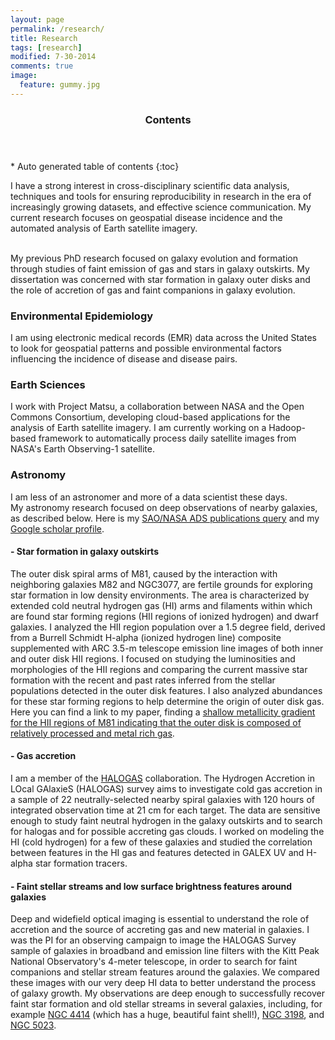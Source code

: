 ```yaml
---
layout: page
permalink: /research/
title: Research 
tags: [research]
modified: 7-30-2014
comments: true
image:
  feature: gummy.jpg
---
```


<section id="table-of-contents" class="toc">
  <header>
    <h3 >Contents</h3>
  </header>
<div id="drawer" markdown="1">
*  Auto generated table of contents
{:toc}
</div>
</section><!-- /#table-of-contents -->


I have a strong interest in cross-disciplinary scientific data analysis, techniques and tools for ensuring reproducibility in research in the era of increasingly growing datasets, and effective science communication.
My current research focuses on geospatial disease incidence and the automated analysis of Earth satellite imagery.    

<br>My previous PhD research focused on 
galaxy evolution and formation through studies of faint emission of gas and stars
in galaxy outskirts.  My dissertation was concerned with star formation in galaxy
outer disks and the role of accretion of gas and faint companions in galaxy evolution.  

### Environmental Epidemiology

I am using electronic medical records (EMR) data across the United States to 
look for geospatial patterns and possible environmental factors influencing the incidence of disease and disease pairs.

### Earth Sciences

I work with Project Matsu, a collaboration between NASA and the Open Commons Consortium,
developing cloud-based applications for the analysis of Earth satellite imagery.
I am currently working on a Hadoop-based framework to automatically process daily
satellite images from NASA's Earth Observing-1 satellite.

### Astronomy

I am less of an astronomer and more of a data scientist these days.  
My astronomy research focused on deep observations of nearby galaxies, as described below. 
Here is my [SAO/NASA ADS publications query](http://adsabs.harvard.edu/cgi-bin/nph-abs_connect?library&libname=my+publications&libid=4f29dfc54b) and my [Google scholar profile](http://scholar.google.com/citations?user=x1kZj8MAAAAJ&hl=en).

#### - Star formation in galaxy outskirts
 
The outer disk spiral arms of M81, caused by the interaction with neighboring galaxies M82 and NGC3077, are fertile grounds for exploring star formation in low density environments. The area is characterized by extended cold neutral hydrogen gas (HI) arms and filaments within which are found star forming regions (HII regions of ionized hydrogen) and dwarf galaxies. I analyzed the HII region population over a 1.5 degree field, derived from a Burrell Schmidt H-alpha (ionized hydrogen line) composite supplemented with ARC 3.5-m telescope emission line images of both inner and outer disk HII regions. I focused on studying the luminosities and morphologies of the HII regions and comparing the current massive star formation with the recent and past rates inferred from the stellar populations detected in the outer disk features. I also analyzed abundances for these star forming regions to help determine the origin of outer disk gas. Here you can find a link to my paper, finding a [shallow metallicity gradient for the HII regions of M81 indicating that the outer disk is composed of relatively processed and metal rich gas](http://adsabs.harvard.edu/abs/2012MNRAS.422..401P).

#### - Gas accretion

I am a member of the [HALOGAS](http://www.astron.nl/halogas/) collaboration. The Hydrogen Accretion in LOcal GAlaxieS (HALOGAS) survey aims to investigate cold gas accretion in a sample of 22 neutrally-selected nearby spiral galaxies with 120 hours of integrated observation time at 21 cm for each target. The data are sensitive enough to study faint neutral hydrogen in the galaxy outskirts and to search for halogas and for possible accreting gas clouds. I worked on modeling the HI (cold hydrogen) for a few of these galaxies and studied the correlation between features in the HI gas and features detected in GALEX UV and H-alpha star formation tracers.

#### - Faint stellar streams and low surface brightness features around galaxies
Deep and widefield optical imaging is essential to understand the role of accretion and the source of accreting gas and new material in galaxies. I was the PI for an observing campaign to image the HALOGAS Survey sample of galaxies in broadband and emission line filters with the Kitt Peak National Observatory's 4-meter telescope, in order to search for faint companions and stellar stream features around the galaxies. We compared these images with our very deep HI data to better understand the process of galaxy growth.
My observations are deep enough to successfully recover faint star formation and old stellar streams in several galaxies, including, for example [NGC 4414](http://adsabs.harvard.edu/abs/2014A%26A...566A..80D) (which has a huge, beautiful faint shell!), [NGC 3198](http://adsabs.harvard.edu/abs/2013A%26A...554A.125G), and [NGC 5023](http://adsabs.harvard.edu/abs/2013MNRAS.434.2069K).

